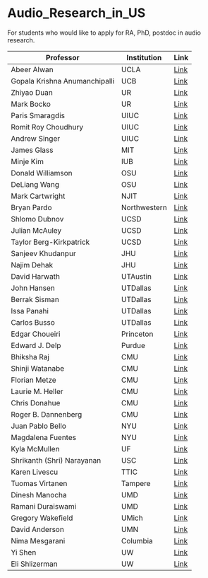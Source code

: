 # Audio\_Research\_in\_US
For students who would like to apply for RA, PhD, postdoc in audio research.


| Professor                           | Institution            | Link                                                   |
|--------------------------------|------------------------|--------------------------------------------------------|
| Abeer Alwan                     | UCLA                   | [Link](https://www.seas.ucla.edu/spapl/index.html)        |
| Gopala Krishna Anumanchipalli   | UCB                    | [Link](https://www2.eecs.berkeley.edu/Faculty/Homepages/gopala.html) |
| Zhiyao Duan                     | UR                     | [Link](https://hajim.rochester.edu/ece/sites/zduan/)     |
| Mark Bocko                      | UR                     | [Link](https://www.hajim.rochester.edu/ece/people/faculty/bocko_mark/index.html) |
| Paris Smaragdis                 | UIUC                   | [Link](https://paris.cs.illinois.edu/)                    |
| Romit Roy Choudhury             | UIUC                   | [Link](https://croy.web.engr.illinois.edu/)               |
| Andrew Singer                   | UIUC                   | [Link](https://acsinger.ece.illinois.edu/)               |
| James Glass                     | MIT                    | [Link](https://www.csail.mit.edu/person/jim-glass)       |
| Minje Kim                       | IUB                    | [Link](https://saige.sice.indiana.edu/)                  |
| Donald Williamson               | OSU                    | [Link](https://the-aspire-group.github.io/index.html)    |
| DeLiang Wang                    | OSU                    | [Link](https://www.cse.ohio-state.edu/~dwang)            |
| Mark Cartwright                 | NJIT                   | [Link](https://markcartwright.com/)                      |
| Bryan Pardo                     | Northwestern           | [Link](https://bryan-pardo.github.io/)                   |
| Shlomo Dubnov                   | UCSD                   | [Link](https://music-cms.ucsd.edu/people/faculty/regular_faculty/shlomo-dubnov/index.html)                                 |
| Julian McAuley                  | UCSD                   | [Link](https://cseweb.ucsd.edu/~jmcauley/)               |
| Taylor Berg-Kirkpatrick         | UCSD                   | [Link](https://cseweb.ucsd.edu/~tberg/)                  |
| Sanjeev Khudanpur               | JHU                    | [Link](https://www.clsp.jhu.edu/faculty-pages/sanjeev/)  |
| Najim Dehak                     | JHU                    | [Link](https://www.clsp.jhu.edu/faculty/najim-dehak/)    |
| David Harwath                   | UTAustin               | [Link](https://www.cs.utexas.edu/~harwath/)              |
| John Hansen                     | UTDallas               | [Link](https://ece.utdallas.edu/staff/john-hansen/)      |
| Berrak Sisman                   | UTDallas               | [Link](https://ece.utdallas.edu/staff/sisman/)           |
| Issa Panahi                     | UTDallas               | [Link](https://labs.utdallas.edu/ssprl/)                 |
| Carlos Busso                    | UTDallas               | [Link](https://personal.utdallas.edu/~busso/)            |
| Edgar Choueiri                  | Princeton              | [Link](https://3d3a.princeton.edu/people/edgar-choueiri) |
| Edward J. Delp                  | Purdue                 | [Link](https://www.cerias.purdue.edu/site/people/faculty/view/649) |
| Bhiksha Raj                     | CMU                    | [Link](http://mlsp.cs.cmu.edu/people/bhiksha/)           |
| Shinji Watanabe                 | CMU                    | [Link](https://sites.google.com/view/shinjiwatanabe)     |
| Florian Metze                   | CMU                    | [Link](https://www.cs.cmu.edu/~fmetze/interACT/Home.html)|
| Laurie M. Heller                | CMU                    | [Link](https://www.auditorylab.org/)                     |
| Chris Donahue                   | CMU                    | [Link](https://chrisdonahue.com/)                         |
| Roger B. Dannenberg             | CMU                    | [Link](https://www.cs.cmu.edu/~rbd/)                      |
| Juan Pablo Bello                | NYU                    | [Link](https://engineering.nyu.edu/faculty/juan-pablo-bello) |
| Magdalena Fuentes               | NYU                    | [Link](https://steinhardt.nyu.edu/people/magdalena-fuentes) |
| Kyla McMullen                   | UF                     | [Link](https://kylamcmullen.com/)                         |
| Shrikanth (Shri) Narayanan      | USC                    | [Link](https://sail.usc.edu/people/shri.html)              |
| Karen Livescu                   | TTIC                   | [Link](https://home.ttic.edu/~klivescu/)                   |
| Tuomas Virtanen                 | Tampere                | [Link](https://webpages.tuni.fi/arg/)                      |
| Dinesh Manocha                  | UMD                    | [Link](https://www.cs.umd.edu/people/dmanocha)             |
| Ramani Duraiswami               | UMD                    | [Link](https://users.umiacs.umd.edu/~ramani/)              |
| Gregory Wakefield               | UMich                  | [Link](https://lsa.umich.edu/appliedphysics/people/faculty/ghw.html)|
| David Anderson                  | UMN                    | [Link](https://scse.d.umn.edu/faculty-staff/david-anderson) |
| Nima Mesgarani                  | Columbia               | [Link](http://nima.ee.columbia.edu/)                       |
| Yi Shen                         | UW                     | [Link](https://sphsc.washington.edu/content/yi-shen)      |
| Eli Shlizerman                  | UW                     | [Link](https://faculty.washington.edu/shlizee/)            |